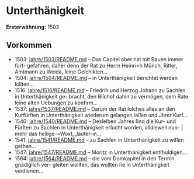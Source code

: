 # Unterthänigkeit

**Ersterwähnung:** 1503

## Vorkommen
- 1503: [jahre/1503/README.md](../jahre/1503/README.md) – Das Capitel aber hat mit Bauen immer fort-
gefahren, daher denn der Rat zu Herrn Heinri<h Münch,
Ritter, Amtmann zu Weida, ſeine Geſchikten...
- 1504: [jahre/1504/README.md](../jahre/1504/README.md) – in Unterthänigkeit berichtet werden ſollten...
- 1516: [jahre/1516/README.md](../jahre/1516/README.md) – Friedrih
und Herzog Johann zu Sachſen in Unterthänigkeit ge-
bracht, den Biſchof dahin zu vermögen, dem Rate ſeine
alten Uebungen zu konfirm...
- 1537: [jahre/1537/README.md](../jahre/1537/README.md) – Darum
der Rat ſolches alles an den Kurfürſten in Unterthänigkeit
wiederum gelangen laſſen und Jhrer Kurf...
- 1540: [jahre/1540/README.md](../jahre/1540/README.md) – Desſelben Jahres ſind die Kur- und Fürſten zu
Sachſen in Unterthänigkeit erſucht worden, alldieweil nun- |
mehr das heilige-=Woxt„„lauter-in...
- 1541: [jahre/1541/README.md](../jahre/1541/README.md) – zu Sachſen in Unterthänigkeit zu wiſſen
gethan...
- 1547: [jahre/1547/README.md](../jahre/1547/README.md) – Moritz in
Unterthänigkeit entſhuldigen...
- 1564: [jahre/1564/README.md](../jahre/1564/README.md) – die vom Domkapitel in den Termin gnädiglich ver-
gleiten wollten, das wollten ſie in Unterthänigkeit verdienen...

